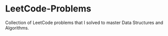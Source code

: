 # LeetCode-Problems
Collection of LeetCode problems that I solved to master Data Structures and Algorithms.

